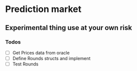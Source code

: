 # Prediction market 

## Experimental thing use at your own risk

### Todos
- [ ] Get Prices data from oracle
- [ ] Define Rounds structs and implement 
- [ ] Test Rounds 